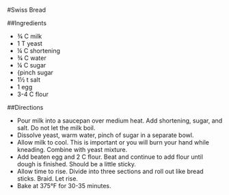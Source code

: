 #Swiss Bread

##Ingredients
- ¾ C milk
- 1 T yeast
- ¼ C shortening
- ¾ C water
- ¼ C sugar
- {pinch sugar
- 1½ t salt
- 1 egg
- 3-4 C flour

##Directions
- Pour milk into a saucepan over medium heat. Add shortening, sugar, and salt. Do not let the milk boil.
- Dissolve yeast, warm water, pinch of sugar in a separate bowl.
- Allow milk to cool. This is important or you will burn your hand while kneading. Combine with yeast mixture.
- Add beaten egg and 2 C flour. Beat and continue to add flour until dough is finished. Should be a little sticky.
- Allow time to rise. Divide into three sections and roll out like bread sticks. Braid. Let rise.
- Bake at 375°F for 30-35 minutes.
